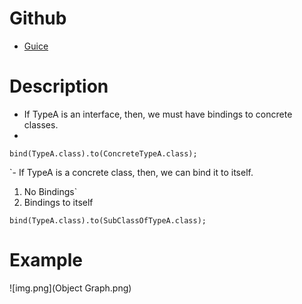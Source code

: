 # Github

- [Guice](https://github.com/eugenp/tutorials/tree/master/di-modules/guice)

# Description

- If TypeA is an interface, then, we must have bindings to concrete classes.
-

```shell
bind(TypeA.class).to(ConcreteTypeA.class);
```

`- If TypeA is a concrete class, then, we can bind it to itself.

1. No Bindings`
2. Bindings to itself

```shell
bind(TypeA.class).to(SubClassOfTypeA.class);
```

# Example

![img.png](Object Graph.png)

